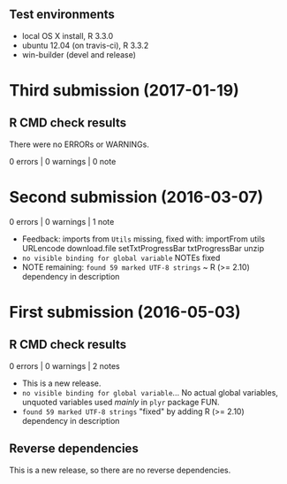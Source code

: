 ## Test environments
* local OS X install, R 3.3.0
* ubuntu 12.04 (on travis-ci), R 3.3.2
* win-builder (devel and release)

# Third submission (2017-01-19)

## R CMD check results
There were no ERRORs or WARNINGs. 

0 errors | 0 warnings | 0 note

# Second submission (2016-03-07)

0 errors | 0 warnings | 1 note

* Feedback: imports from `Utils` missing, fixed with: importFrom utils URLencode download.file setTxtProgressBar txtProgressBar unzip
* `no visible binding for global variable` NOTEs fixed
* NOTE remaining: `found 59 marked UTF-8 strings` ~ R (>= 2.10) dependency in description

# First submission (2016-05-03)

## R CMD check results

0 errors | 0 warnings | 2 notes

* This is a new release.
* `no visible binding for global variable`... No actual global variables, unquoted variables used *mainly* in `plyr` package FUN. 
* `found 59 marked UTF-8 strings` "fixed" by adding R (>= 2.10) dependency in description

## Reverse dependencies

This is a new release, so there are no reverse dependencies.

